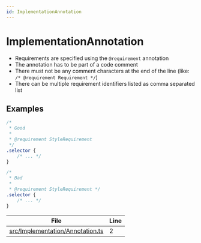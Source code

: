```yaml
---
id: ImplementationAnnotation
---
```


# ImplementationAnnotation

-   Requirements are specified using the `@requirement` annotation
-   The annotation has to be part of a code comment
-   There must not be any comment characters at the end of the line (like: `/* @requirement Requirement */`)
-   There can be multiple requirement identifiers listed as comma separated list

## Examples

```css
/*
 * Good
 *
 * @requirement StyleRequirement
 */
.selector {
    /* ... */
}

/*
 * Bad
 *
 * @requirement StyleRequirement */
.selector {
    /* ... */
}
```

<div class="tracey">

| File                                                                          | Line |
| ----------------------------------------------------------------------------- | ---- |
| [src/Implementation/Annotation.ts](../../src/Implementation/Annotation.ts#L2) | 2    |

</div>
